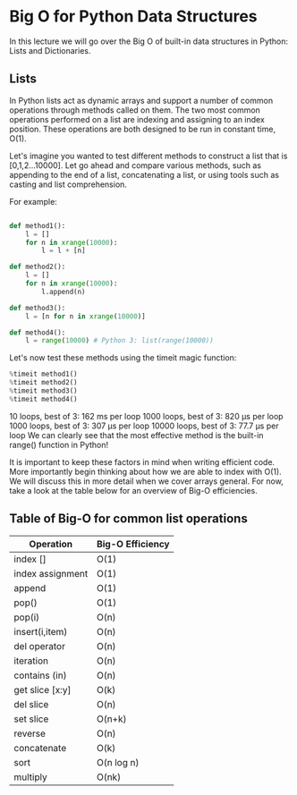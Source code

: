 # Big O for Python Data Structures

In this lecture we will go over the Big O of built-in data structures in Python: Lists and Dictionaries.

## Lists

In Python lists act as dynamic arrays and support a number of common operations through methods called on them. The two most common operations performed on a list are indexing and assigning to an index position. These operations are both designed to be run in constant time, O(1).

Let's imagine you wanted to test different methods to construct a list that is [0,1,2...10000]. Let go ahead and compare various methods, such as appending to the end of a list, concatenating a list, or using tools such as casting and list comprehension.

For example:
```py

def method1():
    l = []
    for n in xrange(10000):
        l = l + [n]

def method2():
    l = []
    for n in xrange(10000):
        l.append(n)

def method3():
    l = [n for n in xrange(10000)]

def method4():
    l = range(10000) # Python 3: list(range(10000))
```
Let's now test these methods using the timeit magic function:
```py
%timeit method1()
%timeit method2()
%timeit method3()
%timeit method4()
```
10 loops, best of 3: 162 ms per loop
1000 loops, best of 3: 820 µs per loop
1000 loops, best of 3: 307 µs per loop
10000 loops, best of 3: 77.7 µs per loop
We can clearly see that the most effective method is the built-in range() function in Python!

It is important to keep these factors in mind when writing efficient code. More importantly begin thinking about how we are able to index with O(1). We will discuss this in more detail when we cover arrays general. For now, take a look at the table below for an overview of Big-O efficiencies.

## Table of Big-O for common list operations
 
 | Operation	    | Big-O Efficiency |
 |------------------|------------------|
 | index []	        | O(1) |
 | index assignment	| O(1) |
 | append	        | O(1) |
 | pop()	        | O(1) |
 | pop(i)	        | O(n) |
 | insert(i,item)	| O(n) |
 | del operator	    | O(n) |
 | iteration	    | O(n) |
 | contains (in)	| O(n) |
 | get slice [x:y]	| O(k) |
 | del slice	    | O(n) |
 | set slice	    | O(n+k) |
 | reverse	        | O(n) |
 | concatenate	    | O(k) |
 | sort	            | O(n log n) |
 | multiply	        | O(nk) |


